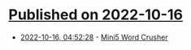 # [Published on 2022-10-16](index.md)

* [2022-10-16, 04:52:28](https://lobste.rs/s/njmnhy/mini5_word_crusher) - [Mini5 Word Crusher](https://www.leadedsolder.com/2022/10/09/pwp50ha-nec-mini5-word-processor-pickup.html)

